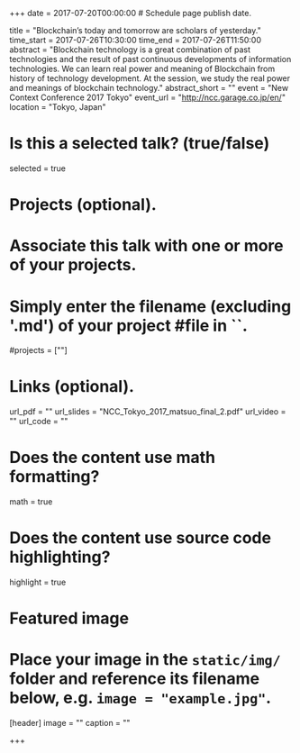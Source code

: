 +++
date = 2017-07-20T00:00:00  # Schedule page publish date.

title = "Blockchain’s today and tomorrow are scholars of yesterday."
time_start = 2017-07-26T10:30:00
time_end = 2017-07-26T11:50:00
abstract = "Blockchain technology is a great combination of past technologies and the result of past continuous developments of information technologies. We can learn real power and meaning of Blockchain from history of technology development. At the session, we study the real power and meanings of blockchain technology."
abstract_short = ""
event = "New Context Conference 2017 Tokyo"
event_url = "http://ncc.garage.co.jp/en/"
location = "Tokyo, Japan"

# Is this a selected talk? (true/false)
selected = true

# Projects (optional).
#   Associate this talk with one or more of your projects.
#   Simply enter the filename (excluding '.md') of your project #file in ``.
#projects = [""]

# Links (optional).
url_pdf = ""
url_slides = "NCC_Tokyo_2017_matsuo_final_2.pdf"
url_video = ""
url_code = ""

# Does the content use math formatting?
math = true

# Does the content use source code highlighting?
highlight = true

# Featured image
# Place your image in the `static/img/` folder and reference its filename below, e.g. `image = "example.jpg"`.
[header]
image = ""
caption = ""

+++
